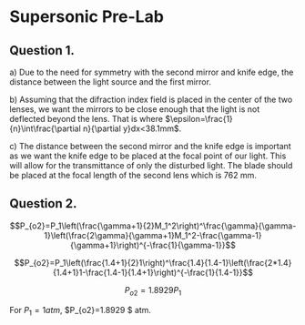 # Supersonic Pre-Lab

## Question 1.

a) Due to the need for symmetry with the second mirror and knife edge, the distance between the light source and the first mirror.

b) Assuming that the difraction index field is placed in the center of the two lenses, we want the mirrors to be close enough that the light is not deflected beyond the lens. That is where $\epsilon=\frac{1}{n}\int\frac{\partial n}{\partial y}dx<38.1mm$.

c) The distance between the second mirror and the knife edge is important as we want the knife edge to be placed at the focal point of our light. This will allow for the transmittance of only the disturbed light. The blade should be placed at the focal length of the second lens which is 762 mm.

## Question 2.

$$P_{o2}=P_1\left(\frac{\gamma+1}{2}M_1^2\right)^\frac{\gamma}{\gamma-1}\left(\frac{2\gamma}{\gamma+1}M_1^2-\frac{\gamma-1}{\gamma+1}\right)^{-\frac{1}{\gamma-1}}$$

$$P_{o2}=P_1\left(\frac{1.4+1}{2}1\right)^\frac{1.4}{1.4-1}\left(\frac{2*1.4}{1.4+1}1-\frac{1.4-1}{1.4+1}\right)^{-\frac{1}{1.4-1}}$$

$$P_{o2}=1.8929P_1$$

For $P_1=1atm$, $P_{o2}=1.8929 $ atm.
